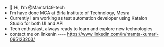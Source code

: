 - 👋 Hi, I’m @Mamta149-tech
- I’m have done MCA at Birla Institute of Technology, Mesra
- Currently I am working as test automation developer using Katalon Studio for both UI and API
- Tech enthusiast, always ready to learn and explore new technologies
- contact me on linkenin ---- https://www.linkedin.com/in/mamta-kumari-095123203/

<!---
Mamta149-tech/Mamta149-tech is a ✨ special ✨ repository because its `README.md` (this file) appears on your GitHub profile.
You can click the Preview link to take a look at your changes.
--->
